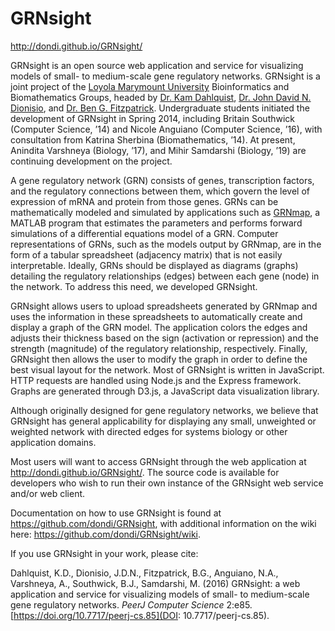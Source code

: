 GRNsight
========

http://dondi.github.io/GRNsight/

GRNsight is an open source web application and service for visualizing models of small- to medium-scale gene regulatory networks. GRNsight is a joint project of the [Loyola Marymount University](http://www.lmu.edu) Bioinformatics and Biomathematics Groups, headed by [Dr. Kam Dahlquist](http://myweb.lmu.edu/kdahlqui/index.htm), [Dr. John David N. Dionisio](http://myweb.lmu.edu/dondi/), and [Dr. Ben G. Fitzpatrick](http://myweb.lmu.edu/bfitzpatrick/). Undergraduate students initiated the development of GRNsight in Spring 2014, including Britain Southwick (Computer Science, ’14) and Nicole Anguiano (Computer Science, ’16), with consultation from Katrina Sherbina (Biomathematics, ’14). At present, Anindita Varshneya (Biology, ’17), and Mihir Samdarshi (Biology, ’19) are continuing development on the project.

A gene regulatory network (GRN) consists of genes, transcription factors, and the regulatory connections between them, which govern the level of expression of mRNA and protein from those genes. GRNs can be mathematically modeled and simulated by applications such as [GRNmap](http://kdahlquist.github.io/GRNmap/), a MATLAB program that estimates the parameters and performs forward simulations of a differential equations model of a GRN. Computer representations of GRNs, such as the models output by GRNmap, are in the form of a tabular spreadsheet (adjacency matrix) that is not easily interpretable. Ideally, GRNs should be displayed as diagrams (graphs) detailing the regulatory relationships (edges) between each gene (node) in the network. To address this need, we developed GRNsight.

GRNsight allows users to upload spreadsheets generated by GRNmap and uses the information in these spreadsheets to automatically create and display a graph of the GRN model. The application colors the edges and adjusts their thickness based on the sign (activation or repression) and the strength (magnitude) of the regulatory relationship, respectively. Finally, GRNsight then allows the user to modify the graph in order to define the best visual layout for the network. Most of GRNsight is written in JavaScript. HTTP requests are handled using Node.js and the Express framework. Graphs are generated through D3.js, a JavaScript data visualization library.

Although originally designed for gene regulatory networks, we believe that GRNsight has general applicability for displaying any small, unweighted or weighted network with directed edges for systems biology or other application domains. 

Most users will want to access GRNsight through the web application at http://dondi.github.io/GRNsight/.  The source code is available for developers who wish to run their own instance of the GRNsight web service and/or web client.

Documentation on how to use GRNsight is found at https://github.com/dondi/GRNsight, with additional information on the wiki here: https://github.com/dondi/GRNsight/wiki.

If you use GRNsight in your work, please cite:

Dahlquist, K.D., Dionisio, J.D.N., Fitzpatrick, B.G., Anguiano, N.A., Varshneya, A., Southwick, B.J., Samdarshi, M. (2016) GRNsight: a web application and service for visualizing models of small- to medium-scale gene regulatory networks. _PeerJ Computer Science_ 2:e85. [https://doi.org/10.7717/peerj-cs.85](DOI: 10.7717/peerj-cs.85).
